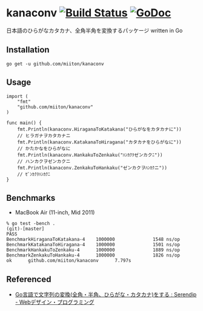 # kanaconv [![Build Status](https://travis-ci.org/miiton/jpconv.svg?branch=master)](https://travis-ci.org/miiton/jpconv) [![GoDoc](https://godoc.org/github.com/miiton/kanaconv?status.svg)](https://godoc.org/github.com/miiton/kanaconv)
日本語のひらがなカタカナ、全角半角を変換するパッケージ written in Go

## Installation

```
go get -u github.com/miiton/kanaconv
```

## Usage

```
import (
    "fmt"
    "github.com/miiton/kanaconv"
)

func main() {
    fmt.Println(kanaconv.HiraganaToKatakana("ひらがなをカタカナに"))
    // ヒラガナヲカタカナニ
    fmt.Println(kanaconv.KatakanaToHiragana("カタカナをひらがなに"))
    // かたかなをひらがなに
    fmt.Println(kanaconv.HankakuToZenkaku("ﾊﾝｶｸｦゼンカクﾆ"))
    // ハンカクヲゼンカクニ
    fmt.Println(kanaconv.ZenkakuToHankaku("ゼンカクヲﾊﾝｶｸニ"))
    // ｾﾞﾝｶｸｦﾊﾝｶｸﾆ
}
```

## Benchmarks

* MacBook Air (11-inch, Mid 2011)

```
% go test -bench .                                                                                                                                                                (git)-[master]
PASS
BenchmarkHiraganaToKatakana-4    1000000              1548 ns/op
BenchmarkKatakanaToHiragana-4    1000000              1501 ns/op
BenchmarkHankakuToZenkaku-4      1000000              1889 ns/op
BenchmarkZenkakuToHankaku-4      1000000              1826 ns/op
ok      github.com/miiton/kanaconv      7.797s
```

## Referenced

* [Go言語で文字列の変換(全角・半角、ひらがな・カタカナ)をする : Serendip - Webデザイン・プログラミング](http://www.serendip.ws/archives/6307)
